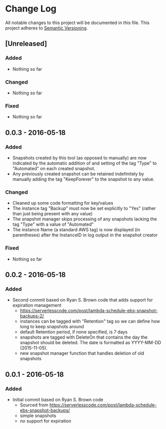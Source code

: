 # Change Log
All notable changes to this project will be documented in this file.
This project adheres to [Semantic Versioning](http://semver.org/).

## [Unreleased]
### Added
- Nothing so far

### Changed
- Nothing so far

### Fixed
- Nothing so far

## 0.0.3 - 2016-05-18
### Added
- Snapshots created by this tool (as opposed to manually) are now indicated
  by the automatic addition of and setting of the tag "Type" to "Automated"
  on each created snapshot.
- Any previously created snapshot can be retained indefinitely by manually 
  adding the tag "KeepForever" to the snapshot to any value.

### Changed
- Cleaned up some code formatting for key/values
- The instance tag "Backup" must now be set explicitly to "Yes" (rather than just being present with any value)
- The snapshot manager skips processing of any snapshots lacking the tag 
  "Type" with a value of "Automated"  
- The instance Name (a standard AWS tag) is now displayed (in parentheses)
  after the InstanceID in log output in the snapshot creator

### Fixed
- Nothing so far

## 0.0.2 - 2016-05-18

### Added
- Second commit based on Ryan S. Brown code that adds support for expiration management
	- https://serverlesscode.com/post/lambda-schedule-ebs-snapshot-backups-2/
	- instances can be tagged with "Retention" tag so we can define how long to keep snapshots around
	- default Retention period, if none specified, is 7 days
	- snapshots are tagged with DeleteOn that contains the day the snapshot should be deleted. 
	  The date is formatted as YYYY-MM-DD (2015-11-05).
	- new snapshot manager function that handles deletion of old snapshots

## 0.0.1 - 2016-05-18

### Added
- Initial commit based on Ryan S. Brown code
	- Sourced from https://serverlesscode.com/post/lambda-schedule-ebs-snapshot-backups/
	- simple snapshots
	- *no* support for expiration

